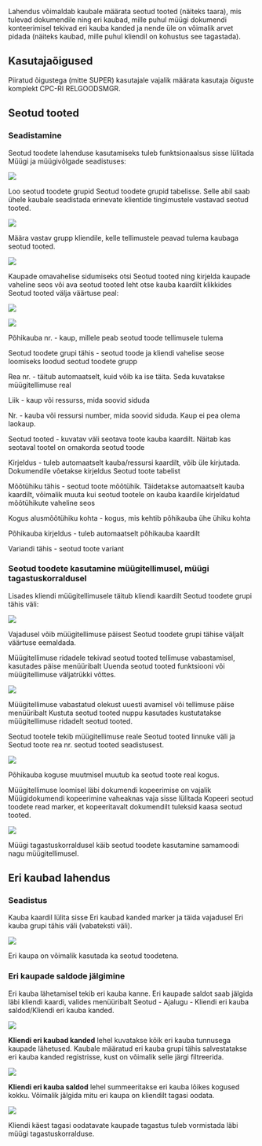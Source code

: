 Lahendus võimaldab kaubale määrata seotud tooted (näiteks taara), mis tulevad dokumendile ning eri kaubad, mille puhul müügi dokumendi konteerimisel tekivad eri kauba kanded ja nende üle on võimalik arvet pidada (näiteks kaubad, mille puhul kliendil on kohustus see tagastada).

## Kasutajaõigused

Piiratud õigustega (mitte SUPER) kasutajale vajalik määrata kasutaja õiguste komplekt CPC-RI RELGOODSMGR.

## Seotud tooted

### Seadistamine

Seotud toodete lahenduse kasutamiseks tuleb funktsionaalsus sisse lülitada Müügi ja müügivõlgade seadistuses:

![][1]

Loo seotud toodete grupid Seotud toodete grupid tabelisse. Selle abil saab ühele kaubale seadistada erinevate klientide tingimustele vastavad seotud tooted.

![][2]

Määra vastav grupp kliendile, kelle tellimustele peavad tulema kaubaga seotud tooted.

![][3]

Kaupade omavahelise sidumiseks otsi Seotud tooted ning kirjelda kaupade vaheline seos või ava seotud tooted leht otse kauba kaardilt klikkides Seotud tooted välja väärtuse peal:

![][4]

![][5]

Põhikauba nr. - kaup, millele peab seotud toode tellimusele tulema

Seotud toodete grupi tähis - seotud toode ja kliendi vahelise seose loomiseks loodud seotud toodete grupp

Rea nr. - täitub automaatselt, kuid võib ka ise täita. Seda kuvatakse müügitellimuse real

Liik - kaup või ressurss, mida soovid siduda

Nr. - kauba või ressursi number, mida soovid siduda. Kaup ei pea olema laokaup.

Seotud tooted - kuvatav väli seotava toote kauba kaardilt. Näitab kas seotaval tootel on omakorda seotud toode

Kirjeldus - tuleb automaatselt kauba/ressursi kaardilt, võib üle kirjutada. Dokumendile võetakse kirjeldus Seotud toote tabelist

Mõõtühiku tähis - seotud toote mõõtühik. Täidetakse automaatselt kauba kaardilt, võimalik muuta kui seotud tootele on kauba kaardile kirjeldatud mõõtühikute vaheline seos

Kogus alusmõõtühiku kohta - kogus, mis kehtib põhikauba ühe ühiku kohta

Põhikauba kirjeldus - tuleb automaatselt põhikauba kaardilt

Variandi tähis - seotud toote variant

### Seotud toodete kasutamine müügitellimusel, müügi tagastuskorraldusel

Lisades kliendi müügitellimusele täitub kliendi kaardilt Seotud toodete grupi tähis väli:

![][6]

Vajadusel võib müügitellimuse päisest Seotud toodete grupi tähise väljalt väärtuse eemaldada.

Müügitellimuse ridadele tekivad seotud tooted tellimuse vabastamisel, kasutades päise menüüribalt Uuenda seotud tooted funktsiooni või müügitellimuse väljatrükki võttes.

![][7]

Müügitellimuse vabastatud olekust uuesti avamisel või tellimuse päise menüüribalt Kustuta seotud tooted nuppu kasutades kustutatakse müügitellimuse ridadelt seotud tooted.

Seotud tootele tekib müügitellimuse reale Seotud tooted linnuke väli ja Seotud toote rea nr. seotud tooted seadistusest.

![][8]

Põhikauba koguse muutmisel muutub ka seotud toote real kogus.

Müügitellimuse loomisel läbi dokumendi kopeerimise on vajalik Müügidokumendi kopeerimine vaheaknas vaja sisse lülitada Kopeeri seotud toodete read marker, et kopeeritavalt dokumendilt tuleksid kaasa seotud tooted.

![][13]

Müügi tagastuskorraldusel käib seotud toodete kasutamine samamoodi nagu müügitellimusel.

## Eri kaubad lahendus

### Seadistus

Kauba kaardil lülita sisse Eri kaubad kanded marker ja täida vajadusel Eri kauba grupi tähis väli (vabateksti väli).

![][9]

Eri kaupa on võimalik kasutada ka seotud toodetena.

### Eri kaupade saldode jälgimine

Eri kauba lähetamisel tekib eri kauba kanne. Eri kaupade saldot saab jälgida läbi kliendi kaardi, valides menüüribalt Seotud - Ajalugu - Kliendi eri kauba saldod/Kliendi eri kauba kanded.

![][10]

**Kliendi eri kaubad kanded** lehel kuvatakse kõik eri kauba tunnusega kaupade lähetused. Kaubale määratud eri kauba grupi tähis salvestatakse eri kauba kanded registrisse, kust on võimalik selle järgi filtreerida.

![][11]

**Kliendi eri kauba saldod** lehel summeeritakse eri kauba lõikes kogused kokku. Võimalik jälgida mitu eri kaupa on kliendilt tagasi oodata.

![][12]

Kliendi käest tagasi oodatavate kaupade tagastus tuleb vormistada läbi müügi tagastuskorralduse.

  [1]: ./media/image1ee.png
  [2]: ./media/image2ee.png
  [3]: ./media/image3ee.png
  [4]: ./media/image4ee.png
  [5]: ./media/image5ee.png
  [6]: ./media/image6ee.png
  [7]: ./media/image7ee.png
  [8]: ./media/image8ee.png
  [9]: ./media/image9ee.png
  [10]: ./media/image10ee.png
  [11]: ./media/image11ee.png
  [12]: ./media/image12ee.png
  [13]: ./media/image13ee.png
